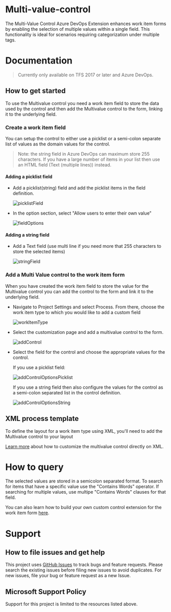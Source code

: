 # Multi-value-control

The Multi-Value Control Azure DevOps Extension enhances work item forms by enabling the selection of multiple values within a single field. This functionality is ideal for scenarios requiring categorization under multiple tags.

# Documentation

> Currently only available on TFS 2017 or later and Azure DevOps.

## How to get started
To use the Multivalue control you need a work item field to store the data used by the control and then add the Multivalue control to the form, linking it to the underlying field.

### Create a work item field
You can setup the control to either use a picklist or a semi-colon separate list of values as the domain values for the control.

> Note: the string field in Azure DevOps can maximum store 255 characters. If you have a large number of items in your list then use an HTML field (Text (multiple lines)) instead.

#### Adding a picklist field

* Add a picklist(string) field and add the picklist items in the field definition.

  ![picklistField](img/picklistField.png)

* In the option section, select "Allow users to enter their own value"

  ![fieldOptions](img/picklistFieldOptions.png)

#### Adding a string field

* Add a Text field (use multi line if you need more that 255 characters to store the selected items)

  ![stringField](img/stringField.png)

### Add a Multi Value control to the work item form
When you have created the work item field to store the value for the Multivalue control you can add the control to the form and link it to the underlying field.

* Navigate to Project Settings and select Process. From there, choose the work item type to which you would like to add a custom field

  ![workItemType](img/workItemType.png)

* Select the customization page and add a multivalue control to the form.

  ![addControl](img/addControl.png)

* Select the field for the control and choose the appropriate values for the control.

  If you use a picklist field:

  ![addControlOptionsPicklist](img/addControlOptionsPicklist.png)

  If you use a string field then also configure the values for the control as a semi-colon separated list in the control definition.

  ![addControlOptionsString](img/addControlOptionsString.png)

## XML process template

To define the layout for a work item type using XML, you'll need to add the Multivalue control to your layout

[Learn more](https://github.com/Microsoft/vsts-extension-multivalue-control/blob/master/xmldetails.md) about how to customize the multivalue control directly on XML.

# How to query

The selected values are stored in a semicolon separated format. To search for items that have a specific value use the "Contains Words" operator. If searching for multiple values, use multipe "Contains Words" clauses for that field.

You can also learn how to build your own custom control extension for the work item form [here](https://www.visualstudio.com/en-us/docs/integrate/extensions/develop/custom-control).

# Support

## How to file issues and get help

This project uses [GitHub Issues](https://github.com/Microsoft/vsts-extension-multivalue-control/issues) to track bugs and feature requests. Please search the existing issues before filing new issues to avoid duplicates. For new issues, file your bug or feature request as a new Issue.

## Microsoft Support Policy

Support for this project is limited to the resources listed above.